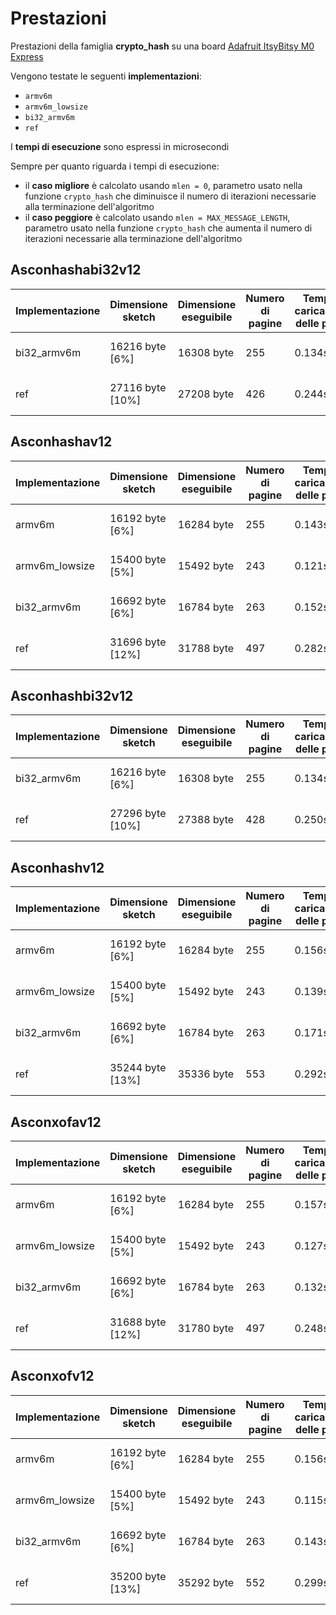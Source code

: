 # Prestazioni

Prestazioni della famiglia **crypto_hash** su una board [Adafruit ItsyBitsy M0 Express](https://www.adafruit.com/product/3727)

Vengono testate le seguenti **implementazioni**:
* `armv6m`
* `armv6m_lowsize`
* `bi32_armv6m`
* `ref`

I **tempi di esecuzione** sono espressi in microsecondi

Sempre per quanto riguarda i tempi di esecuzione:
* il **caso migliore** è calcolato usando `mlen = 0`, parametro usato nella funzione `crypto_hash` che diminuisce il numero di iterazioni necessarie alla terminazione dell'algoritmo
* il **caso peggiore** è calcolato usando `mlen = MAX_MESSAGE_LENGTH`, parametro usato nella funzione `crypto_hash`  che aumenta il numero di iterazioni necessarie alla terminazione dell'algoritmo

## Asconhashabi32v12

| Implementazione | Dimensione sketch | Dimensione eseguibile | Numero di pagine | Tempo di caricamento delle pagine | Spazio variabili globali | Spazio variabili locali | Tempo di esecuzione (migliore) | Tempo di esecuzione (peggiore) |
| --------------- | ----------------- | --------------------- | ---------------- | --------------------------------- | ------------------------ | ----------------------- | ------------------------------ | ------------------------------ |
| bi32_armv6m     | 16216 byte [6%]   | 16308 byte            | 255              | 0.134s                            | 2404 byte [7%]           | 30364 byte              | 182                            | 4892                           |
| ref             | 27116 byte [10%]  | 27208 byte            | 426              | 0.244s                            | 2404 byte [7%]           | 30364 byte              | 312                            | 6846                           |

## Asconhashav12

| Implementazione | Dimensione sketch | Dimensione eseguibile | Numero di pagine | Tempo di caricamento delle pagine | Spazio variabili globali | Spazio variabili locali | Tempo di esecuzione (migliore) | Tempo di esecuzione (peggiore) |
| --------------- | ----------------- | --------------------- | ---------------- | --------------------------------- | ------------------------ | ----------------------- | ------------------------------ | ------------------------------ |
| armv6m          | 16192 byte [6%]   | 16284 byte            | 255              | 0.143s                            | 2404 byte [7%]           | 30364 byte              | 185                            | 4980                           |
| armv6m_lowsize  | 15400 byte [5%]   | 15492 byte            | 243              | 0.121s                            | 2404 byte [7%]           | 30364 byte              | 187                            | 5090                           |
| bi32_armv6m     | 16692 byte [6%]   | 16784 byte            | 263              | 0.152s                            | 2404 byte [7%]           | 30364 byte              | 192                            | 5128                           |
| ref             | 31696 byte [12%]  | 31788 byte            | 497              | 0.282s                            | 2404 byte [7%]           | 30364 byte              | 316                            | 7165                           |

## Asconhashbi32v12

| Implementazione | Dimensione sketch | Dimensione eseguibile | Numero di pagine | Tempo di caricamento delle pagine | Spazio variabili globali | Spazio variabili locali | Tempo di esecuzione (migliore) | Tempo di esecuzione (peggiore) |
| --------------- | ----------------- | --------------------- | ---------------- | --------------------------------- | ------------------------ | ----------------------- | ------------------------------ | ------------------------------ |
| bi32_armv6m     | 16216 byte [6%]   | 16308 byte            | 255              | 0.134s                            | 2404 byte [7%]           | 30364 byte              | 232                            | 7007                           |
| ref             | 27296 byte [10%]  | 27388 byte            | 428              | 0.250s                            | 2404 byte [7%]           | 30364 byte              | 392                            | 10035                          |

## Asconhashv12

| Implementazione | Dimensione sketch | Dimensione eseguibile | Numero di pagine | Tempo di caricamento delle pagine | Spazio variabili globali | Spazio variabili locali | Tempo di esecuzione (migliore) | Tempo di esecuzione (peggiore) |
| --------------- | ----------------- | --------------------- | ---------------- | --------------------------------- | ------------------------ | ----------------------- | ------------------------------ | ------------------------------ |
| armv6m          | 16192 byte [6%]   | 16284 byte            | 255              | 0.156s                            | 2404 byte [7%]           | 30364 byte              | 237                            | 7167                           |
| armv6m_lowsize  | 15400 byte [5%]   | 15492 byte            | 243              | 0.139s                            | 2404 byte [7%]           | 30364 byte              | 239                            | 7280                           |
| bi32_armv6m     | 16692 byte [6%]   | 16784 byte            | 263              | 0.171s                            | 2404 byte [7%]           | 30364 byte              | 242                            | 7243                           |
| ref             | 35244 byte [13%]  | 35336 byte            | 553              | 0.292s                            | 2404 byte [7%]           | 30364 byte              | 389                            | 10446                          |

## Asconxofav12

| Implementazione | Dimensione sketch | Dimensione eseguibile | Numero di pagine | Tempo di caricamento delle pagine | Spazio variabili globali | Spazio variabili locali | Tempo di esecuzione (migliore) | Tempo di esecuzione (peggiore) |
| --------------- | ----------------- | --------------------- | ---------------- | --------------------------------- | ------------------------ | ----------------------- | ------------------------------ | ------------------------------ |
| armv6m          | 16192 byte [6%]   | 16284 byte            | 255              | 0.157s                            | 2404 byte [7%]           | 30364 byte              | 185                            | 4980                           |
| armv6m_lowsize  | 15400 byte [5%]   | 15492 byte            | 243              | 0.127s                            | 2404 byte [7%]           | 30364 byte              | 187                            | 5083                           |
| bi32_armv6m     | 16692 byte [6%]   | 16784 byte            | 263              | 0.132s                            | 2404 byte [7%]           | 30364 byte              | 191                            | 5126                           |
| ref             | 31688 byte [12%]  | 31780 byte            | 497              | 0.248s                            | 2404 byte [7%]           | 30364 byte              | 316                            | 7166                           |

## Asconxofv12

| Implementazione | Dimensione sketch | Dimensione eseguibile | Numero di pagine | Tempo di caricamento delle pagine | Spazio variabili globali | Spazio variabili locali | Tempo di esecuzione (migliore) | Tempo di esecuzione (peggiore) |
| --------------- | ----------------- | --------------------- | ---------------- | --------------------------------- | ------------------------ | ----------------------- | ------------------------------ | ------------------------------ |
| armv6m          | 16192 byte [6%]   | 16284 byte            | 255              | 0.156s                            | 2404 byte [7%]           | 30364 byte              | 237                            | 7160                           |
| armv6m_lowsize  | 15400 byte [5%]   | 15492 byte            | 243              | 0.115s                            | 2404 byte [7%]           | 30364 byte              | 238                            | 7274                           |
| bi32_armv6m     | 16692 byte [6%]   | 16784 byte            | 263              | 0.143s                            | 2404 byte [7%]           | 30364 byte              | 249                            | 7242                           |
| ref             | 35200 byte [13%]  | 35292 byte            | 552              | 0.299s                            | 2404 byte [7%]           | 30364 byte              | 396                            | 10448                          |
